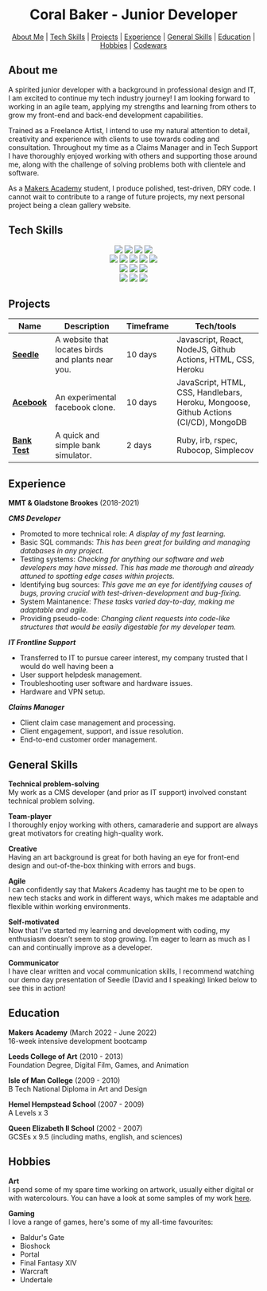 <h1 align="center"> Coral Baker - Junior Developer</h1>

<p>
  <div align="center">
    <a href="https://github.com/Coral-Ann/CV/blob/main/README.md#about-me">About Me</a> | 
    <a href="https://github.com/Coral-Ann/CV/blob/main/README.md#tech-skills">Tech Skills</a> | 
    <a href="https://github.com/Coral-Ann/CV/blob/main/README.md#projects">Projects</a> | 
    <a href="https://github.com/Coral-Ann/CV/blob/main/README.md#experience">Experience</a> | 
    <a href="https://github.com/Coral-Ann/CV/blob/main/README.md#general-skills">General Skills</a> | 
    <a href="https://github.com/Coral-Ann/CV/blob/main/README.md#education">Education</a> | 
    <a href="https://github.com/Coral-Ann/CV/blob/main/README.md#hobbies">Hobbies</a> | 
    <a href="https://www.codewars.com/users/Coral-Ann">Codewars</a>
  </div>
</p>


About me
-------

A spirited junior developer with a background in professional design and IT, I am excited to continue my tech industry journey! I am looking forward to working in an agile team, applying my strengths and learning from others to grow my front-end and back-end development capabilities.

Trained as a Freelance Artist, I intend to use my natural attention to detail, creativity and experience with clients to use towards coding and consultation. Throughout my time as a Claims Manager and in Tech Support I have thoroughly enjoyed working with others and supporting those around me, along with the challenge of solving problems both with clientele and software.

As a [Makers Academy](https://makers.tech/about-us/) student, I produce polished, test-driven, DRY code. I cannot wait to contribute to a range of future projects, my next personal project being a clean gallery website.


Tech Skills
-------

<p>
<div align="center">
  <img src="https://img.shields.io/badge/-HTML-FF5733?style=for-the-badge&logo=html5&logoColor=FF5733&labelColor=282828">
  <img src="https://img.shields.io/badge/-CSS-559DFF?style=for-the-badge&logo=css3&logoColor=559DFF&labelColor=282828">
  <img src="https://img.shields.io/badge/-Ruby-FF6A55?style=for-the-badge&logo=ruby&logoColor=FF6A55&labelColor=282828">
  <img src="https://img.shields.io/badge/-Javascript-f7e968?style=for-the-badge&logo=javascript&logoColor=f7e968&labelColor=282828"><br>
  
  <img src="https://img.shields.io/badge/-Cypress-3b3938?style=for-the-badge&logo=cypress&logoColor=faf2ed&labelColor=282828">
  <img src="https://img.shields.io/badge/-Jest-B84D6F?style=for-the-badge&logo=jest&logoColor=B84D6F&labelColor=282828">
  <img src="https://img.shields.io/badge/-Node.js-80D857?style=for-the-badge&logo=node.js&logoColor=80D857&labelColor=282828">
  <img src="https://img.shields.io/badge/-RSpec-F05892?style=for-the-badge&logo=ruby&logoColor=F05892&labelColor=282828">
  <img src="https://img.shields.io/badge/-React-58D2F0?style=for-the-badge&logo=react&logoColor=58D2F0&labelColor=282828"><br>
  
  <img src="https://img.shields.io/badge/-MongoDB-51A940?style=for-the-badge&logo=mongodb&logoColor=51A940&labelColor=282828">
  <img src="https://img.shields.io/badge/-Github Actions-4391D6?style=for-the-badge&logo=githubactions&logoColor=4391D6&labelColor=282828">
  <img src="https://img.shields.io/badge/-PostgreSQL-3b3938?style=for-the-badge&logo=postgresql&logoColor=faf2ed&labelColor=282828"><br>
  
  <img src="https://img.shields.io/badge/-Photoshop-3153AD?style=for-the-badge&logo=adobe-photoshop&logoColor=3153AD&labelColor=282828">
  <img src="https://img.shields.io/badge/-Procreate-3b3938?style=for-the-badge&logo=procreate&logoColor=3b3938&labelColor=282828">
  <img src="https://img.shields.io/badge/-Illustrator-ED9A47?style=for-the-badge&logo=adobe-illustrator&logoColor=ED9A47&labelColor=282828">
</div>
</p>


Projects
-------

| Name                         | Description       | Timeframe | Tech/tools        |
| ---------------------------- | ----------------- | ----------- | ----------------- |
| [**Seedle**](https://github.com/rupertpople/seedle) | A website that locates birds and plants near you. | 10 days | Javascript, React, NodeJS, Github Actions, HTML, CSS, Heroku |
| [**Acebook**](https://github.com/Conor-Developer/acebook-metaperverse)  | An experimental facebook clone. | 10 days |  JavaScript, HTML, CSS, Handlebars, Heroku, Mongoose, Github Actions (CI/CD), MongoDB |
| [**Bank Test**](https://github.com/Coral-Ann/bank-test) | A quick and simple bank simulator. | 2 days | Ruby, irb, rspec, Rubocop, Simplecov |


Experience
-------

**MMT & Gladstone Brookes** (2018-2021)

***CMS Developer***
- Promoted to more technical role: *A display of my fast learning.*
- Basic SQL commands: *This has been great for building and managing databases in any project.*
- Testing systems: *Checking for anything our software and web developers may have missed. This has made me thorough and already attuned to spotting edge cases within projects.*
- Identifying bug sources: *This gave me an eye for identifying causes of bugs, proving crucial with test-driven-development and bug-fixing.*
- System Maintanence: *These tasks varied day-to-day, making me adaptable and agile.*
- Providing pseudo-code: *Changing client requests into code-like structures that would be easily digestable for my developer team.*

***IT Frontline Support***
- Transferred to IT to pursue career interest, my company trusted that I would do well having been a 
- User support helpdesk management.
- Troubleshooting user software and hardware issues.
- Hardware and VPN setup.

***Claims Manager***
- Client claim case management and processing. 
- Client engagement, support, and issue resolution.
- End-to-end customer order management.


General Skills
-------

**Technical problem-solving**<br>
My work as a CMS developer (and prior as IT support) involved constant technical problem solving.

**Team-player**<br>
I thoroughly enjoy working with others, camaraderie and support are always great motivators for creating high-quality work.

**Creative**<br>
Having an art background is great for both having an eye for front-end design and out-of-the-box thinking with errors and bugs.

**Agile**<br>
I can confidently say that Makers Academy has taught me to be open to new tech stacks and work in different ways, which makes me adaptable and flexible within working environments.

**Self-motivated**<br>
Now that I’ve started my learning and development with coding, my enthusiasm doesn’t seem to stop growing. I’m eager to learn as much as I can and continually improve as a developer.

**Communicator**<br>
I have clear written and vocal communication skills, I recommend watching our demo day presentation of Seedle (David and I speaking) linked below to see this in action!


Education
-------

**Makers Academy** (March 2022 - June 2022)  
16-week intensive development bootcamp

**Leeds College of Art** (2010 - 2013)  
Foundation Degree, Digital Film, Games, and Animation

**Isle of Man College** (2009 - 2010)  
B Tech National Diploma in Art and Design

**Hemel Hempstead School** (2007 - 2009)  
A Levels x 3

**Queen Elizabeth II School** (2002 - 2007)  
GCSEs x 9.5 (including maths, english, and sciences)


Hobbies
-------

**Art**  
I spend some of my spare time working on artwork, usually either digital or with watercolours.
You can have a look at some samples of my work [here](https://www.coralbakerart.com).

**Gaming**  
I love a range of games, here's some of my all-time favourites:
- Baldur's Gate
- Bioshock
- Portal
- Final Fantasy XIV
- Warcraft
- Undertale
